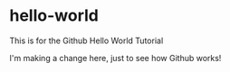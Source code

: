 # hello-world
This is for the Github Hello World Tutorial

I'm making a change here, just to see how Github works!
